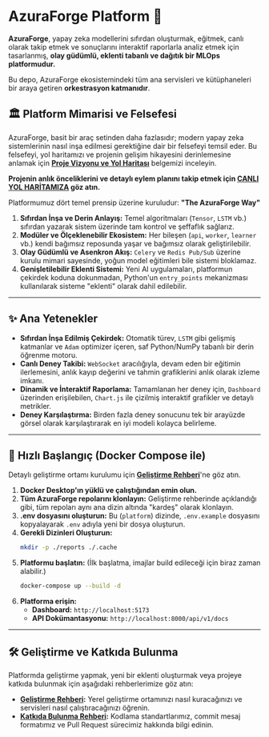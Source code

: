 # AzuraForge Platform 🚀

**AzuraForge**, yapay zeka modellerini sıfırdan oluşturmak, eğitmek, canlı olarak takip etmek ve sonuçlarını interaktif raporlarla analiz etmek için tasarlanmış, **olay güdümlü, eklenti tabanlı ve dağıtık bir MLOps platformudur.**

Bu depo, AzuraForge ekosistemindeki tüm ana servisleri ve kütüphaneleri bir araya getiren **orkestrasyon katmanıdır**.

## 🏛️ Platform Mimarisi ve Felsefesi

AzuraForge, basit bir araç setinden daha fazlasıdır; modern yapay zeka sistemlerinin nasıl inşa edilmesi gerektiğine dair bir felsefeyi temsil eder. Bu felsefeyi, yol haritamızı ve projenin gelişim hikayesini derinlemesine anlamak için **[Proje Vizyonu ve Yol Haritası](./docs/VISION_AND_ROADMAP.md)** belgemizi inceleyin.

**Projenin anlık önceliklerini ve detaylı eylem planını takip etmek için [CANLI YOL HARİTAMIZA](./docs/NEXT_STEPS_PRIORITIES.md) göz atın.**

Platformumuz dört temel prensip üzerine kuruludur: **"The AzuraForge Way"**

1.  **Sıfırdan İnşa ve Derin Anlayış:** Temel algoritmaları (`Tensor`, `LSTM` vb.) sıfırdan yazarak sistem üzerinde tam kontrol ve şeffaflık sağlarız.
2.  **Modüler ve Ölçeklenebilir Ekosistem:** Her bileşen (`api`, `worker`, `learner` vb.) kendi bağımsız reposunda yaşar ve bağımsız olarak geliştirilebilir.
3.  **Olay Güdümlü ve Asenkron Akış:** `Celery` ve `Redis Pub/Sub` üzerine kurulu mimari sayesinde, yoğun model eğitimleri bile sistemi bloklamaz.
4.  **Genişletilebilir Eklenti Sistemi:** Yeni AI uygulamaları, platformun çekirdek koduna dokunmadan, Python'un `entry_points` mekanizması kullanılarak sisteme "eklenti" olarak dahil edilebilir.

---

## ✨ Ana Yetenekler

*   **Sıfırdan İnşa Edilmiş Çekirdek:** Otomatik türev, `LSTM` gibi gelişmiş katmanlar ve `Adam` optimizer içeren, saf Python/NumPy tabanlı bir derin öğrenme motoru.
*   **Canlı Deney Takibi:** `WebSocket` aracılığıyla, devam eden bir eğitimin ilerlemesini, anlık kayıp değerini ve tahmin grafiklerini anlık olarak izleme imkanı.
*   **Dinamik ve İnteraktif Raporlama:** Tamamlanan her deney için, `Dashboard` üzerinden erişilebilen, `Chart.js` ile çizilmiş interaktif grafikler ve detaylı metrikler.
*   **Deney Karşılaştırma:** Birden fazla deney sonucunu tek bir arayüzde görsel olarak karşılaştırarak en iyi modeli kolayca belirleme.

---

## 🚀 Hızlı Başlangıç (Docker Compose ile)

Detaylı geliştirme ortamı kurulumu için **[Geliştirme Rehberi](./docs/DEVELOPMENT_GUIDE.md)**'ne göz atın.

1.  **Docker Desktop'ın yüklü ve çalıştığından emin olun.**
2.  **Tüm AzuraForge repolarını klonlayın:** Geliştirme rehberinde açıklandığı gibi, tüm repoları aynı ana dizin altında "kardeş" olarak klonlayın.
3.  **.env dosyasını oluşturun:** Bu (`platform`) dizinde, `.env.example` dosyasını kopyalayarak `.env` adıyla yeni bir dosya oluşturun.
4.  **Gerekli Dizinleri Oluşturun:**
    ```bash
    mkdir -p ./reports ./.cache
    ```
5.  **Platformu başlatın:** (İlk başlatma, imajlar build edileceği için biraz zaman alabilir.)
    ```bash
    docker-compose up --build -d
    ```
6.  **Platforma erişin:**
    *   **Dashboard:** `http://localhost:5173`
    *   **API Dokümantasyonu:** `http://localhost:8000/api/v1/docs`

---

## 🛠️ Geliştirme ve Katkıda Bulunma

Platformda geliştirme yapmak, yeni bir eklenti oluşturmak veya projeye katkıda bulunmak için aşağıdaki rehberlerimize göz atın:

*   **[Geliştirme Rehberi](./docs/DEVELOPMENT_GUIDE.md):** Yerel geliştirme ortamınızı nasıl kuracağınızı ve servisleri nasıl çalıştıracağınızı öğrenin.
*   **[Katkıda Bulunma Rehberi](./docs/CONTRIBUTING.md):** Kodlama standartlarımız, commit mesaj formatımız ve Pull Request sürecimiz hakkında bilgi edinin.